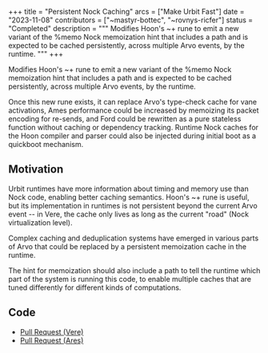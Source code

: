 +++
title = "Persistent Nock Caching"
arcs = ["Make Urbit Fast"]
date = "2023-11-08"
contributors = ["~mastyr-bottec", "~rovnys-ricfer"]
status = "Completed"
description = """
Modifies Hoon's ~+ rune to emit a new variant of the %memo Nock memoization hint that includes a path and is expected to be cached persistently, across multiple Arvo events, by the runtime.
"""
+++

Modifies Hoon's ~+ rune to emit a new variant of the %memo Nock memoization hint that includes a path and is expected to be cached persistently, across multiple Arvo events, by the runtime.

Once this new rune exists, it can replace Arvo's type-check cache for vane activations, Ames performance could be increased by memoizing its packet encoding for re-sends, and Ford could be rewritten as a pure stateless function without caching or dependency tracking. Runtime Nock caches for the Hoon compiler and parser could also be injected during initial boot as a quickboot mechanism.

## Motivation

Urbit runtimes have more information about timing and memory use than Nock code, enabling better caching semantics. Hoon's ~+ rune is useful, but its implementation in runtimes is not persistent beyond the current Arvo event -- in Vere, the cache only lives as long as the current "road" (Nock virtualization level).

Complex caching and deduplication systems have emerged in various parts of Arvo that could be replaced by a persistent memoization cache in the runtime.

The hint for memoization should also include a path to tell the runtime which part of the system is running this code, to enable multiple caches that are tuned differently for different kinds of computations.

## Code

- [Pull Request (Vere)](https://github.com/urbit/vere/pull/508)
- [Pull Request (Ares)](https://github.com/urbit/ares/pull/176)
